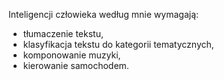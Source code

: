 Inteligencji człowieka według mnie wymagają:
- tłumaczenie tekstu,
- klasyfikacja tekstu do kategorii tematycznych,
- komponowanie muzyki,
- kierowanie samochodem.
